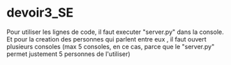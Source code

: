 # devoir3_SE
Pour utiliser les lignes de code, il faut executer "server.py" dans la console. 
Et pour la creation des personnes qui parlent entre eux , il faut ouvert plusieurs consoles (max 5 consoles, en ce cas, parce que le "server.py" permet justement 5 personnes de l'utiliser)

